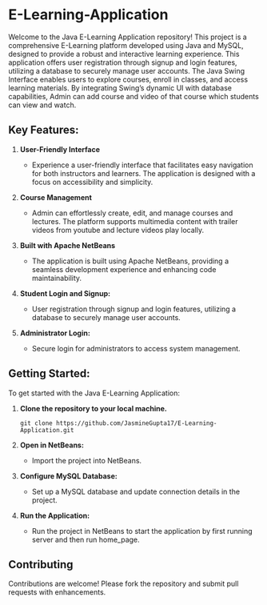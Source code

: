 # E-Learning-Application
Welcome to the Java E-Learning Application repository! This project is a comprehensive E-Learning platform developed using Java and MySQL, designed to provide a robust and interactive learning experience. This application offers user registration through signup and login features, utilizing a database to securely manage user accounts. The Java Swing Interface enables users to explore courses, enroll in classes, and access learning materials. By integrating Swing’s dynamic UI with database capabilities, Admin can add course and video of that course which students can view and watch.

## Key Features:
1. **User-Friendly Interface**
   - Experience a user-friendly interface that facilitates easy navigation for both instructors and learners. The 
     application is designed with a focus on accessibility and simplicity.

2. **Course Management**
   - Admin can effortlessly create, edit, and manage courses and lectures. The platform supports multimedia content 
     with trailer videos from youtube and lecture videos play locally.

3. **Built with Apache NetBeans**
   - The application is built using Apache NetBeans, providing a seamless development experience and enhancing code 
     maintainability.

5. **Student Login and Signup:**
   - User registration through signup and login features, utilizing a database to securely manage user accounts.

6. **Administrator Login:**
   - Secure login for administrators to access system management.

## Getting Started:

To get started with the Java E-Learning Application:

1. **Clone the repository to your local machine.**
   ```
   git clone https://github.com/JasmineGupta17/E-Learning-Application.git
   ```
2. **Open in NetBeans:**
   - Import the project into NetBeans.

3. **Configure MySQL Database:**
   - Set up a MySQL database and update connection details in the project.

4. **Run the Application:**
   - Run the project in NetBeans to start the application by first running server and then run home_page.

## Contributing

Contributions are welcome! Please fork the repository and submit pull requests with enhancements.
